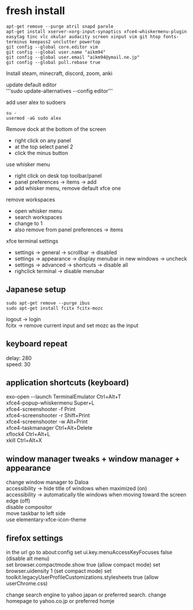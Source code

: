 # fresh install

```apt-get remove --purge atril snapd parole```  
```apt-get install xserver-xorg-input-synaptics xfce4-whiskermenu-plugin easytag tinc vlc okular audacity screen xinput vim git htop fonts-terminus keepass2 unclutter powertop```  
```git config --global core.editor vim```  
```git config --global user.name "aikm94"```  
```git config --global user.email "aikm94@ymail.ne.jp"```  
```git config --global pull.rebase true```   

Install steam, minecraft, discord, zoom, anki

update default editor  
'''sudo update-alternatives --config editor'''

add user alex to sudoers  
```
su -
usermod -aG sudo alex
```   

Remove dock at the bottom of the screen  
 - right click on any panel
 - at the top select panel 2
 - click the minus button

use whisker menu  
 - right click on desk top toolbar/panel
 - panel preferences -> items -> add
 - add whisker menu, remove default xfce one

remove workspaces  
 - open whisker menu
 - search workspaces
 - change to 1
 - also remove from panel preferences -> items

xfce terminal settings
 - settings -> general -> scrollbar -> disabled
 - settings -> appearance -> display menubar in new windows -> uncheck
 - settings -> advanced -> shortcuts -> disable all
 - righclick terminal -> disable menubar

## Japanese setup  
```
sudo apt-get remove --purge ibus
sudo apt-get install fcitx fcitx-mozc
```
logout -> login  
fcitx -> remove current input and set mozc as the input  

## keyboard repeat
delay: 280  
speed: 30  

## application shortcuts (keyboard)
exo-open --launch TerminalEmulator  Ctrl+Alt+T  
xfce4-popup-whiskermenu Super+L  
xfce4-screenshooter -f Print  
xfce4-screenshooter -r Shift+Print  
xfce4-screenshooter -w Alt+Print  
xfce4-taskmanager Ctrl+Alt+Delete  
xflock4 Ctrl+Alt+L  
xkill Ctrl+Alt+X  

## window manager tweaks + window manager + appearance
change window manager to Daloa  
accessibility -> hide title of windows when maximized (on)  
accessibility -> automatically tile windows when moving toward the screen edge (off)  
disable compositor  
move taskbar to left side  
use elementary-xfce-icon-theme

## firefox settings
in the url go to about:config
set ui.key.menuAccessKeyFocuses false (disable alt menu)  
set browser.compactmode.show true (allow compact mode)
set browser.uidensity 1 (set compact mode)
set toolkit.legacyUserProfileCustomizations.stylesheets true (allow userChrome.css)

change search engine to yahoo japan or preferred search. change homepage to yahoo.co.jp or preferred homje

